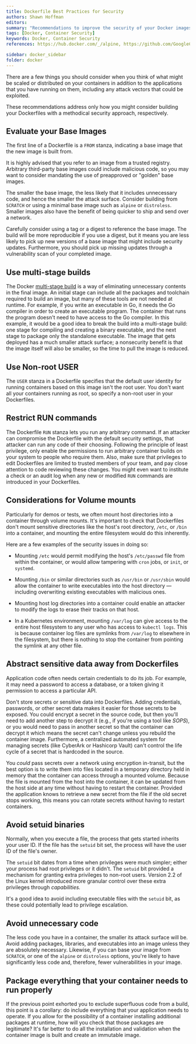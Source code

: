 ```yaml
---
title: Dockerfile Best Practices for Security
authors: Shawn Hoffman
editors: 
summary: "Recommendations to improve the security of your Docker images from the Dockerfile, thereby reducing the attack surface of containers running from those images"
tags: [Docker, Container Security]
keywords: Docker, Container Security
references: https://hub.docker.com/_/alpine, https://github.com/GoogleContainerTools/distroless, https://github.com/mozilla/sops, https://man7.org/linux/man-pages/man7/capabilities.7.html

sidebar: docker_sidebar
folder: docker
---
```


There are a few things you should consider when you think of what might be scaled or distributed on your containers in addition to the applications that you have running on them, including any attack vectors that could be exploited.

These recommendations address only how you might consider building your Dockerfiles with a methodical security approach, respectively.

## Evaluate your Base Images

The first line of a Dockerfile is a `FROM` stanza, indicating a base image that the new image is built from.

It is highly advised that you refer to an image from a trusted registry. Arbitrary third-party base images could include malicious code, so you may want to consider mandating the use of preapproved or "golden" base images.

The smaller the base image, the less likely that it includes unnecessary code, and hence the smaller the attack surface. Consider building from `SCRATCH` or using a minimal base image such as `alpine` or `distroless`. Smaller images also have the benefit of being quicker to ship and send over a network.

Carefully consider using a tag or a digest to reference the base image. The build will be more reproducible if you use a digest, but it means you are less likely to pick up new versions of a base image that might include security updates. Furthermore, you should pick up missing updates through a vulnerability scan of your completed image.

## Use multi-stage builds

The Docker [multi-stage build](/docker-multi-stage-build) is a way of eliminating unnecessary contents in the final image. An initial stage can include all the packages and toolchain required to build an image, but many of these tools are not needed at runtime. For example, if you write an executable in Go, it needs the Go compiler in order to create an executable program. The container that runs the program doesn't need to have access to the Go compiler. In this example, it would be a good idea to break the build into a multi-stage build: one stage for compiling and creating a binary executable, and the next stage to package only the standalone executable. The image that gets deployed has a much smaller attack surface; a nonsecurity benefit is that the image itself will also be smaller, so the time to pull the image is reduced.

## Use Non-root USER

The `USER` stanza in a Dockerfile specifies that the default user identity for running containers based on this image isn't the root user. You don't want all your containers running as root, so specify a non-root user in your Dockerfiles.

## Restrict RUN commands

The Dockerfile `RUN` stanza lets you run any arbitrary command. If an attacker can compromise the Dockerfile with the default security settings, that attacker can run any code of their choosing. Following the principle of least privilege, only enable the permissions to run arbitrary container builds on your system to people who require them. Also, make sure that privileges to edit Dockerfiles are limited to trusted members of your team, and pay close attention to code reviewing these changes. You might even want to institute a check or an audit log when any new or modified `RUN` commands are introduced in your Dockerfiles.

## Considerations for Volume mounts

Particularly for demos or tests, we often mount host directories into a container through volume mounts. It's important to check that Dockerfiles don't mount sensitive directories like the host's root directory, `/etc`, or `/bin` into a container, and mounting the entire filesystem would do this inherently.

Here are a few examples of the security issues in doing so:

- Mounting `/etc` would permit modifying the host's `/etc/passwd` file from within the container, or would allow tampering with `cron` jobs, or `init`, or `systemd`.

- Mounting `/bin` or similar directories such as `/usr/bin` or `/usr/sbin` would allow the container to write executables into the host directory — including overwriting existing executables with malicious ones.

- Mounting host log directories into a container could enable an attacker to modify the logs to erase their tracks on that host.

- In a Kubernetes environment, mounting `/var/log` can give access to the entire host filesystem to any user who has access to `kubectl logs`. This is because container log files are symlinks from `/var/log` to elsewhere in the filesystem, but there is nothing to stop the container from pointing the symlink at any other file.

## Abstract sensitive data away from Dockerfiles

Application code often needs certain credentials to do its job. For example, it may need a password to access a database, or a token giving it permission to access a particular API.

Don't store secrets or sensitive data into Dockerfiles. Adding credentials, passwords, or other secret data makes it easier for those secrets to be exposed. You could encrypt a secret in the source code, but then you'll need to add another step to decrypt it (e.g., if you're using a tool like *SOPS*), or you would need to pass in another secret so that the container can decrypt it which means the secret can't change unless you rebuild the container image. Furthermore, a centralized automated system for managing secrets (like CyberArk or Hashicorp Vault) can't control the life cycle of a secret that is hardcoded in the source.

You *could* pass secrets over a network using encryption in-transit, but the best option is to write them into files located in a temporary directory held in memory that the container can access through a mounted volume. Because the file is mounted from the host into the container, it can be updated from the host side at any time without having to restart the container. Provided the application knows to retrieve a new secret from the file if the old secret stops working, this means you can rotate secrets without having to restart containers.

## Avoid setuid binaries

Normally, when you execute a file, the process that gets started inherits your user ID. If the file has the `setuid` bit set, the process will have the user ID of the file's owner.

The `setuid` bit dates from a time when privileges were much simpler; either your process had root privileges or it didn't. The `setuid` bit provided a mechanism for granting extra privileges to non-root users. Version 2.2 of the Linux kernel introduced more granular control over these extra privileges through *capabilities.*

It's a good idea to avoid including executable files with the `setuid` bit, as these could potentially lead to privilege escalation.

## Avoid unnecessary code

The less code you have in a container, the smaller its attack surface will be. Avoid adding packages, libraries, and executables into an image unless they are absolutely necessary. Likewise, if you can base your image from `SCRATCH`, or one of the `alpine` or `distroless` options, you're likely to have significantly less code and, therefore, fewer vulnerabilities in your image.

## Package everything that your container needs to run properly

If the previous point exhorted you to exclude superfluous code from a build, this point is a corollary: do include everything that your application needs to operate. If you allow for the possibility of a container installing additional packages at runtime, how will you check that those packages are legitimate? It's far better to do all the installation and validation when the container image is built and create an immutable image.
